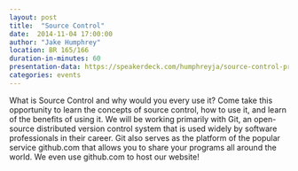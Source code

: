```yaml
---
layout: post
title:  "Source Control"
date:  2014-11-04 17:00:00
author: "Jake Humphrey"
location: BR 165/166
duration-in-minutes: 60
presentation-data: https://speakerdeck.com/humphreyja/source-control-presentation
categories: events
---
```


What is Source Control and why would you every
use it? Come take this opportunity to learn
the concepts of source control, how to use it,
and learn of the benefits of using it. We will
be working primarily with Git, an open-source
distributed version control system that is used
widely by software professionals in their career.
Git also serves as the platform of the popular
service github.com that allows you to share
your programs all around the world. We even use
github.com to host our website!

